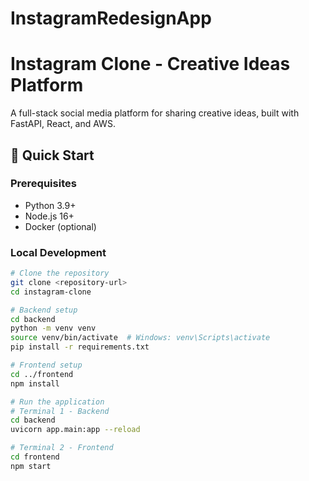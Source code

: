# InstagramRedesignApp


# Instagram Clone - Creative Ideas Platform

A full-stack social media platform for sharing creative ideas, built with FastAPI, React, and AWS.

## 🚀 Quick Start

### Prerequisites
- Python 3.9+
- Node.js 16+
- Docker (optional)

### Local Development
```bash
# Clone the repository
git clone <repository-url>
cd instagram-clone

# Backend setup
cd backend
python -m venv venv
source venv/bin/activate  # Windows: venv\Scripts\activate
pip install -r requirements.txt

# Frontend setup
cd ../frontend
npm install

# Run the application
# Terminal 1 - Backend
cd backend
uvicorn app.main:app --reload

# Terminal 2 - Frontend  
cd frontend
npm start
